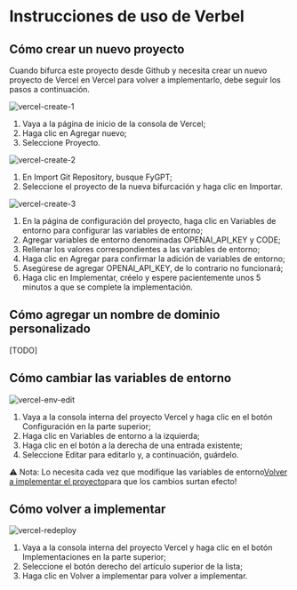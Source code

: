 # Instrucciones de uso de Verbel

## Cómo crear un nuevo proyecto

Cuando bifurca este proyecto desde Github y necesita crear un nuevo proyecto de Vercel en Vercel para volver a implementarlo, debe seguir los pasos a continuación.

![vercel-create-1](./images/vercel/vercel-create-1.jpg)

1.  Vaya a la página de inicio de la consola de Vercel;
2.  Haga clic en Agregar nuevo;
3.  Seleccione Proyecto.

![vercel-create-2](./images/vercel/vercel-create-2.jpg)

1.  En Import Git Repository, busque FyGPT;
2.  Seleccione el proyecto de la nueva bifurcación y haga clic en Importar.

![vercel-create-3](./images/vercel/vercel-create-3.jpg)

1.  En la página de configuración del proyecto, haga clic en Variables de entorno para configurar las variables de entorno;
2.  Agregar variables de entorno denominadas OPENAI_API_KEY y CODE;
3.  Rellenar los valores correspondientes a las variables de entorno;
4.  Haga clic en Agregar para confirmar la adición de variables de entorno;
5.  Asegúrese de agregar OPENAI_API_KEY, de lo contrario no funcionará;
6.  Haga clic en Implementar, créelo y espere pacientemente unos 5 minutos a que se complete la implementación.

## Cómo agregar un nombre de dominio personalizado

\[TODO]

## Cómo cambiar las variables de entorno

![vercel-env-edit](./images/vercel/vercel-env-edit.jpg)

1.  Vaya a la consola interna del proyecto Vercel y haga clic en el botón Configuración en la parte superior;
2.  Haga clic en Variables de entorno a la izquierda;
3.  Haga clic en el botón a la derecha de una entrada existente;
4.  Seleccione Editar para editarlo y, a continuación, guárdelo.

⚠️️ Nota: Lo necesita cada vez que modifique las variables de entorno[Volver a implementar el proyecto](#如何重新部署)para que los cambios surtan efecto!

## Cómo volver a implementar

![vercel-redeploy](./images/vercel/vercel-redeploy.jpg)

1.  Vaya a la consola interna del proyecto Vercel y haga clic en el botón Implementaciones en la parte superior;
2.  Seleccione el botón derecho del artículo superior de la lista;
3.  Haga clic en Volver a implementar para volver a implementar.
